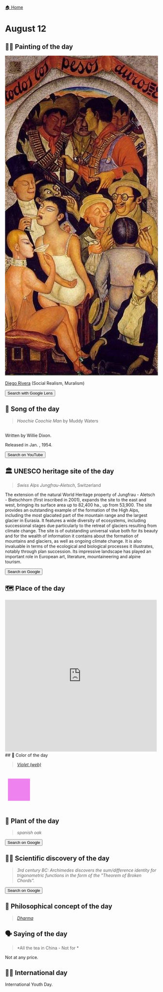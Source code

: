 
[🏠 Home](../../index.md)

# August 12

## 🧑‍🎨 Painting of the day

<img width="600" src="../img/Diego_Rivera_7.jpg">

[Diego Rivera](http://en.wikipedia.org/wiki/Diego_Rivera) (Social Realism, Muralism)

<button class="btn btn-success"
onclick=" window.open('https://lens.google.com/uploadbyurl?url=https://iretes.github.io/one-a-day/data/img/Diego_Rivera_7.jpg','_blank')">
Search with Google Lens
</button>

## 🎼 Song of the day

> *Hoochie Coochie Man*
by Muddy Waters

<br />Written by Willie Dixon.

Released in Jan. , 1954.

<button class="btn btn-success"
onclick=" window.open('http://www.youtube.com/search?q=Hoochie Coochie Man by Muddy Waters','_blank')">
Search on YouTube
</button>

## 🏛️ UNESCO heritage site of the day

> *Swiss Alps Jungfrau-Aletsch*, Switzerland

<p>The extension of the natural World Heritage property of Jungfrau - Aletsch - Bietschhorn (first inscribed in 2001), expands the site to the east and west, bringing its surface area up to 82,400 ha., up from 53,900. The site provides an outstanding example of the formation of the High Alps, including the most glaciated part of the mountain range and the largest glacier in Eurasia. It features a wide diversity of ecosystems, including successional stages due particularly to the retreat of glaciers resulting from climate change. The site is of outstanding universal value both for its beauty and for the wealth of information it contains about the formation of mountains and glaciers, as well as ongoing climate change. It is also invaluable in terms of the ecological and biological processes it illustrates, notably through plan succession. Its impressive landscape has played an important role in European art, literature, mountaineering and alpine tourism.</p>

<button class="btn btn-success"
onclick=" window.open('http://www.google.com/search?q=Swiss Alps Jungfrau-Aletsch','_blank')">
Search on Google
</button>

## 🗺️ Place of the day

<iframe
src="https://www.mapcrunch.com"
name="mapcrunch"
width="500"
height="500"
allowTransparency="true"
scrolling="no"
frameborder="0"
>
</iframe>
## 🎨 Color of the day

> *[Violet (web)](https://en.wikipedia.org/wiki/Shades_of_violet#Web_color_&quot;violet&quot;)*

<div style="color:#EE82EE; font-size: 100px;">&#9632;</div>

## 🌿 Plant of the day

> *spanish oak*

<button class="btn btn-success"
onclick=" window.open('http://www.google.com/search?q=spanish oak','_blank')">
Search on Google
</button>

## 🧑‍🔬 Scientific discovery of the day

> *3rd century BC: Archimedes discovers the sum/difference identity for trigonometric functions in the form of the "Theorem of Broken Chords".*

<button class="btn btn-success"
onclick=" window.open('http://www.google.com/search?q=3rd century BC: Archimedes discovers the sum/difference identity for trigonometric functions in the form of the Theorem of Broken Chords.','_blank')"> 
Search on Google
</button>

## 💭 Philosophical concept of the day

> *[Dharma](https://en.wikipedia.org/wiki/Dharma)*

## 🗣️ Saying of the day

> *All the tea in China - Not for *

Not at any price.

## 🏳️‍🌈 International day

International Youth Day.